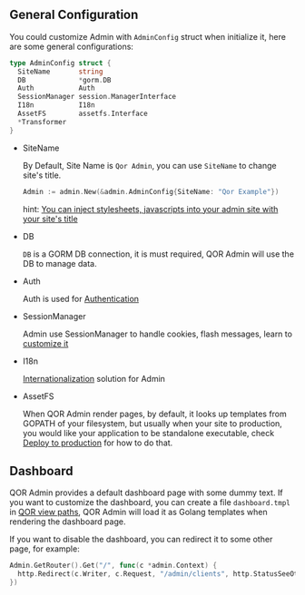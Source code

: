 ## General Configuration

You could customize Admin with `AdminConfig` struct when initialize it, here are some general configurations:

```go
type AdminConfig struct {
  SiteName       string
  DB             *gorm.DB
  Auth           Auth
  SessionManager session.ManagerInterface
  I18n           I18n
  AssetFS        assetfs.Interface
  *Transformer
}
```

* SiteName

  By Default, Site Name is `Qor Admin`, you can use `SiteName` to change site's title.

  ```go
  Admin := admin.New(&admin.AdminConfig{SiteName: "Qor Example"})
  ```

  hint: [You can inject stylesheets, javascripts into your admin site with your site's title](../admin/theming_and_customization.md)

* DB

  `DB` is a GORM DB connection, it is must required, QOR Admin will use the DB to manage data.

* Auth

  Auth is used for [Authentication](../admin/authentication.md)

* SessionManager

  Admin use SessionManager to handle cookies, flash messages, learn to [customize it](../admin/session_manager.md)

* I18n

  [Internationalization](../admin/i18n.md) solution for Admin

* AssetFS

  When QOR Admin render pages, by default, it looks up templates from GOPATH of your filesystem, but usually when your site to production, you would like your application to be standalone executable, check [Deploy to production](../admin/deploy.md) for how to do that.

## Dashboard

QOR Admin provides a default dashboard page with some dummy text. If you want to customize the dashboard, you can create a file `dashboard.tmpl` in [QOR view paths](../admin/theming_and_customization.md#view-paths), QOR Admin will load it as Golang templates when rendering the dashboard page.

If you want to disable the dashboard, you can redirect it to some other page, for example:

```go
Admin.GetRouter().Get("/", func(c *admin.Context) {
  http.Redirect(c.Writer, c.Request, "/admin/clients", http.StatusSeeOther)
})
```
